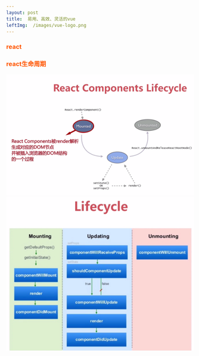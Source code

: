 ```yaml
---
layout: post
title:  易用、高效、灵活的vue
leftImg:  /images/vue-logo.png
---
```


<style>
    img{
        max-width: 100%;
    }
     h3{
        color: #ff5400;
    }
    ::selection { background: #e2eae2; }
    ::-moz-selection { background: #e2eae2; }
    ::-webkit-selection { background: #e2eae2; }
</style>

### react
### react生命周期
<img src="/images/react.png" alt="">
<img src="/images/react2.png" alt="">